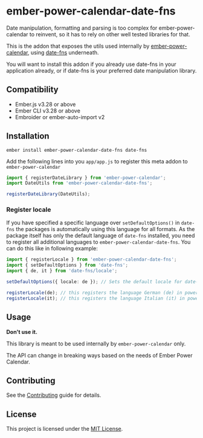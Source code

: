 # ember-power-calendar-date-fns

Date manipulation, formatting and parsing is too complex for ember-power-calendar to reinvent, so it
has to rely on other well tested libraries for that.

This is the addon that exposes the utils used internally by [ember-power-calendar](https://www.ember-power-calendar.com),
using [date-fns](https://date-fns.org) underneath.

You will want to install this addon if you already use date-fns in your application already, or if
date-fns is your preferred date manipulation library.


## Compatibility

* Ember.js v3.28 or above
* Ember CLI v3.28 or above
* Embroider or ember-auto-import v2


## Installation

```
ember install ember-power-calendar-date-fns date-fns
```

Add the following lines into you `app/app.js` to register this meta addon to `ember-power-calendar`
```ts
import { registerDateLibrary } from 'ember-power-calendar';
import DateUtils from 'ember-power-calendar-date-fns';

registerDateLibrary(DateUtils);
```

### Register locale

If you have specified a specific language over `setDefaultOptions()` in `date-fns` the packages is automatically using this language for all formats.
As the package itself has only the default language of `date-fns` installed, you need to register all additional languages to `ember-power-calendar-date-fns`.
You can do this like in following example:

```ts
import { registerLocale } from 'ember-power-calendar-date-fns';
import { setDefaultOptions } from 'date-fns';
import { de, it } from 'date-fns/locale';

setDefaultOptions({ locale: de }); // Sets the default locale for date-fns

registerLocale(de); // this registers the language German (de) in power calendar meta package
registerLocale(it); // this registers the language Italian (it) in power calendar meta package
```


## Usage

**Don't use it.**

This library is meant to be used internally by `ember-power-calendar` only.

The API can change in breaking ways based on the needs of Ember Power Calendar.


## Contributing

See the [Contributing](CONTRIBUTING.md) guide for details.


## License

This project is licensed under the [MIT License](LICENSE.md).
